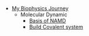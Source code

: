 + [My Biophysics Journey](/My-Biophysics-Journey/README.md)
  + Molecular Dynamic
      + [Basis of NAMD](/My-Biophysics-Journey/Molecular-Dynamic/NAMD_CDK7example.md)
      + [Build Covalent system](/My-Biophysics-Journey/Molecular-Dynamic/Parametering-new-residues.md)
